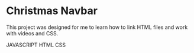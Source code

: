 # Christmas Navbar
 
This project was designed for me to learn how to link HTML files and work with videos and CSS.

JAVASCRIPT 
HTML 
CSS
